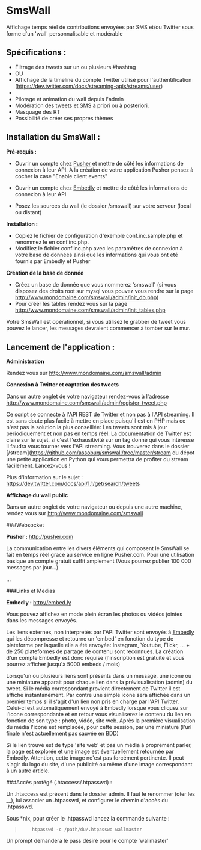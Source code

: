SmsWall
=======

Affichage temps réel de contributions envoyées par SMS et/ou Twitter sous forme d'un 'wall' personnalisable et modérable

Spécifications :
----------------

-   Filtrage des tweets sur un ou plusieurs #hashtag
-   OU
-	Affichage de la timeline du compte Twitter utilisé pour l'authentification (https://dev.twitter.com/docs/streaming-apis/streams/user)
-
-   Pilotage et animation du wall depuis l'admin
-   Modération des tweets et SMS à priori ou à posteriori.
-   Masquage des RT
-   Possibilité de créer ses propres thèmes


Installation du SmsWall :
-------------------------

__Pré-requis :__

- Ouvrir un compte chez [Pusher](http://pusher.com) et mettre de côté les informations de connexion à leur API. A la création de votre application Pusher pensez à cocher la case "Enable client events"

- Ouvrir un compte chez [Embedly](http://embed.ly) et mettre de côté les informations de connexion à leur API

- Posez les sources du wall (le dossier /smswall) sur votre serveur (local ou distant)

__Installation :__


- Copiez le fichier de configuration d'exemple conf.inc.sample.php et renommez le en conf.inc.php.
- Modifiez le fichier conf.inc.php avec les paramètres de connexion à votre base de données ainsi que les informations qui vous ont été fournis par Embedly et Pusher

__Création de la base de donnée__

- Créez un base de donnée que vous nommerez 'smswall' (si vous disposez des droits root sur mysql vous pouvez vous rendre sur la page http://www.mondomaine.com/smswall/admin/init_db.php)
- Pour créer les tables rendez vous sur la page http://www.mondomaine.com/smswall/admin/init_tables.php

Votre SmsWall est opérationnel, si vous utilisez le grabber de tweet vous pouvez le lancer, les messages devraient commencer à tomber sur le mur.


Lancement de l'application :
----------------------------


__Administration__

Rendez vous sur http://www.mondomaine.com/smswall/admin

__Connexion à Twitter et captation des tweets__

Dans un autre onglet de votre navigateur rendez-vous à l'adresse http://www.mondomaine.com/smswall/admin/register_tweet.php

Ce script se connecte à l'API REST de Twitter et non pas à l'API streaming. Il est sans doute plus facile à mettre en place puisqu'il est en PHP mais ce n'est pas la solution la plus conseillée: Les tweets sont mis à jour periodiquement et non pas en temps réel. La documentation de Twitter est claire sur le sujet, si c'est l'exhausitivité sur un tag donné qui vous intéresse il faudra vous tourner vers l'API streaming. Vous trouverez dans le dossier [/stream](https://github.com/assobug/smswall/tree/master/stream du dépot une petite application en Python qui vous permettra de profiter du stream facilement. Lancez-vous !

Plus d'information sur le sujet : https://dev.twitter.com/docs/api/1.1/get/search/tweets

__Affichage du wall public__

Dans un autre onglet de votre navigateur ou depuis une autre machine, rendez vous sur http://www.mondomaine.com/smswall


###Websocket

__Pusher :__ <http://pusher.com>

La communication entre les divers éléments qui composent le SmsWall se fait en temps réel grace au service en ligne Pusher.com. Pour une utilisation basique un compte gratuit suffit amplement (Vous pourrez publier 100 000 messages par jour...)

...


###Links et Medias

__Embedly :__ <http://embed.ly>

Vous pouvez affichez en mode plein écran les photos ou vidéos jointes dans les messages envoyés.

Les liens externes, non interpretés par l'API Twitter sont envoyés à [Embedly](http://embed.ly) qui les décompresse et retourne un 'embed' en fonction du type de plateforme par laquelle elle a été envoyée: Instagram, Youtube, Flickr, ... + de 250 plateformes de partage de contenu sont reconnues. La création d'un compte Embedly est donc requise (l'inscription est gratuite et vous pourrez afficher jusqu'à 5000 embeds / mois)

Lorsqu'un ou plusieurs liens sont présents dans un message, une icone ou une miniature apparait pour chaque lien dans la prévisualisation (admin) du tweet. Si le média correspondant provient directement de Twitter il est affiché instantanément. Par contre une simple icone sera affichée dans un premier temps si il s'agit d'un lien non pris en charge par l'API Twitter. Celui-ci est automatiquement envoyé à Embedly lorsque vous cliquez sur l'icone correspondante et en retour vous visualiserez le contenu du lien en fonction de son type : photo, vidéo, site web. Après la première visualisation du média l'icone est remplacée, pour cette session, par une miniature (l'url finale n'est actuellement pas sauvée en BDD)

Si le lien trouvé est de type 'site web' et pas un média à proprement parler, la page est explorée et une image est éventuellement retournée par Embedly. Attention, cette image ne'est pas forcément pertinente. Il peut s'agir du logo du site, d'une publicité ou même d'une image correspondant à un autre article.


###Accès protégé (.htaccess/.htpasswd) :

Un .htaccess est présent dans le dossier admin. Il faut le renommer (oter les __), lui associer un .htpasswd, et configurer le chemin d'accès du .htpasswd.

Sous *nix, pour créer le .htpasswd lancez la commande suivante :

>         htpasswd -c /path/du/.htpasswd wallmaster

Un prompt demandera le pass désiré pour le compte 'wallmaster'


